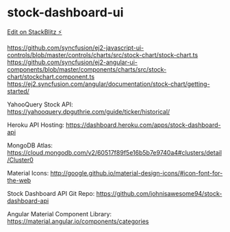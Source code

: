 # stock-dashboard-ui

[Edit on StackBlitz ⚡️](https://stackblitz.com/edit/stock-dashboard-ui)

https://github.com/syncfusion/ej2-javascript-ui-controls/blob/master/controls/charts/src/stock-chart/stock-chart.ts
https://github.com/syncfusion/ej2-angular-ui-components/blob/master/components/charts/src/stock-chart/stockchart.component.ts
https://ej2.syncfusion.com/angular/documentation/stock-chart/getting-started/


YahooQuery Stock API: https://yahooquery.dpguthrie.com/guide/ticker/historical/

Heroku API Hosting: https://dashboard.heroku.com/apps/stock-dashboard-api

MongoDB Atlas: https://cloud.mongodb.com/v2/60517f89f5e16b5b7e9740a4#clusters/detail/Cluster0

Material Icons: http://google.github.io/material-design-icons/#icon-font-for-the-web

Stock Dashboard API Git Repo: https://github.com/johnisawesome94/stock-dashboard-api

Angular Material Component Library: https://material.angular.io/components/categories